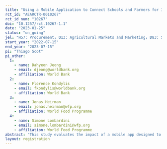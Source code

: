 ```yaml
---
title: "Using a Mobile Application to Connect Schools and Farmers for Improved Meal Provisions: Experimental Evidence from a Pilot Study through Guatemala's School Feeding Program"
rct_id: "AEARCTR-0010267"
rct_id_num: "10267"
doi: "10.1257/rct.10267-1.1"
date: "2023-01-25"
status: "on_going"
jel: "H57: Procurement; Q13: Agricultural Markets and Marketing; D83: Search"
start_year: "2022-07-15"
end_year: "2023-07-15"
pi: "Thiago Scot"
pi_other:
  1:
    - name: Dahyeon Jeong
    - email: djeong@worldbank.org
    - affiliation: World Bank
  2:
    - name: Florence Kondylis
    - email: fkondylis@worldbank.org
    - affiliation: World Bank
  3:
    - name: Jonas Heirman
    - email: jonas.heirman@wfp.org
    - affiliation: World Food Programme
  4:
    - name: Simone Lombardini
    - email: simone.lombardini@wfp.org
    - affiliation: World Food Programme
abstract: "This study evaluates the impact of a mobile app designed to reduce frictions in agricultural output markets in the context of a government-led home-grown school feeding program in Guatemala. To prepare school meals, schools make purchase orders of ingredients using the app which are then shared for local farmers to make competitive offers. In coordination with the government and World Food Programme, we conduct a municipality-level random assignment where 30 municipalities are introduced to the mobile app (‘’treatment group”) and 29 municipalities are not (“control group”). The study leverages administrative data, high frequency phone survey, and in-person endline surveys to measure the impacts of introducing the mobile app on take-up, readiness, and procurement behaviors (e.g. adherence to the government-proposed menus, procurement efficiency, quantity and prices of food by types of sellers). "
layout: registration
---
```


